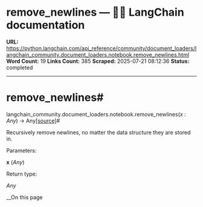 # remove_newlines — 🦜🔗 LangChain  documentation

**URL:** https://python.langchain.com/api_reference/community/document_loaders/langchain_community.document_loaders.notebook.remove_newlines.html
**Word Count:** 19
**Links Count:** 385
**Scraped:** 2025-07-21 08:12:36
**Status:** completed

---

# remove\_newlines\#

langchain\_community.document\_loaders.notebook.remove\_newlines\(_x : Any_\) → Any[\[source\]](https://python.langchain.com/api_reference/_modules/langchain_community/document_loaders/notebook.html#remove_newlines)\#     

Recursively remove newlines, no matter the data structure they are stored in.

Parameters:     

**x** \(_Any_\)

Return type:     

_Any_

__On this page